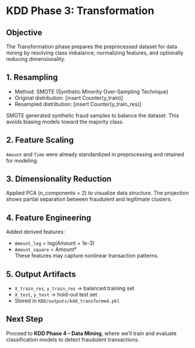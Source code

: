 # KDD Phase 3: Transformation

## Objective
The Transformation phase prepares the preprocessed dataset for data mining by resolving class imbalance, normalizing features, and optionally reducing dimensionality.

## 1. Resampling
- Method: SMOTE (Synthetic Minority Over-Sampling Technique)  
- Original distribution: [insert Counter(y_train)]  
- Resampled distribution: [insert Counter(y_train_res)]  

SMOTE generated synthetic fraud samples to balance the dataset. This avoids biasing models toward the majority class.

## 2. Feature Scaling
`Amount` and `Time` were already standardized in preprocessing and retained for modeling.

## 3. Dimensionality Reduction
Applied PCA (n_components = 2) to visualize data structure.
The projection shows partial separation between fraudulent and legitimate clusters.

## 4. Feature Engineering
Added derived features:
- `Amount_log` = log(Amount + 1e-3)
- `Amount_square` = Amount²  
These features may capture nonlinear transaction patterns.

## 5. Output Artifacts
- `X_train_res`, `y_train_res` → balanced training set  
- `X_test`, `y_test` → hold-out test set  
- Stored in `KDD/outputs/kdd_transformed.pkl`

## Next Step
Proceed to **KDD Phase 4 – Data Mining**, where we’ll train and evaluate classification models to detect fraudulent transactions.
